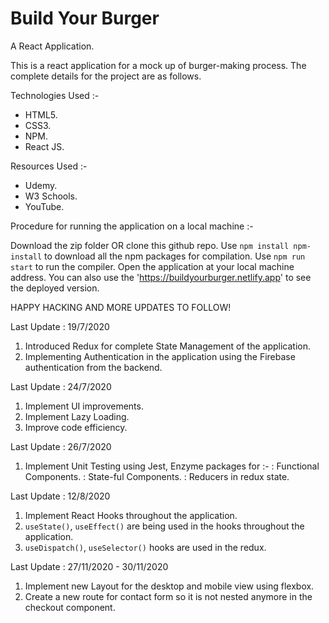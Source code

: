 # Build Your Burger
A React Application.

This is a react application for a mock up of burger-making process. The complete details for the project are as follows.

Technologies Used :-
- HTML5.
- CSS3.
- NPM.
- React JS.

Resources Used :-
- Udemy.
- W3 Schools.
- YouTube.

Procedure for running the application on a local machine :-
  
Download the zip folder OR clone this github repo.
Use `npm install npm-install` to download all the npm packages for compilation.
Use `npm run start` to run the compiler.
Open the application at your local machine address.
You can also use the 'https://buildyourburger.netlify.app' to see the deployed version.

HAPPY HACKING AND MORE UPDATES TO FOLLOW!

Last Update : 19/7/2020
1. Introduced Redux for complete State Management of the application.
2. Implementing Authentication in the application using the Firebase authentication from the backend.            

Last Update : 24/7/2020
1. Implement UI improvements.
2. Implement Lazy Loading.
3. Improve code efficiency.

Last Update : 26/7/2020
1. Implement Unit Testing using Jest, Enzyme packages for :-
   : Functional Components.
   : State-ful Components.
   : Reducers in redux state.

Last Update : 12/8/2020
1. Implement React Hooks throughout the application.
2. `useState()`, `useEffect()` are being used in the hooks throughout the application.
3. `useDispatch()`, `useSelector()` hooks are used in the redux.

Last Update : 27/11/2020 - 30/11/2020
1. Implement new Layout for the desktop and mobile view using flexbox.
2. Create a new route for contact form so it is not nested anymore in the checkout component.
